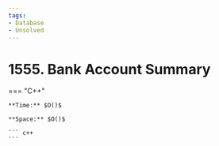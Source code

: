 ```yaml
---
tags:
- Database
- Unsolved
---
```



# 1555. Bank Account Summary

=== "C++"

    **Time:** $O()$

    **Space:** $O()$

    ``` c++
    ```